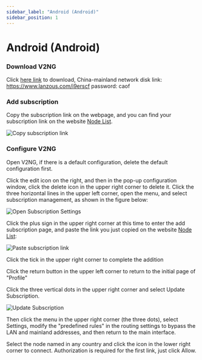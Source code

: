 ```yaml
---
sidebar_label: "Android (Android)"
sidebar_position: 1
---
```


# Android (Android)

### Download V2NG

Click [here link](https://panel.libcyber.xyz/clients/LibCyber-V2NG.apk) to download, China-mainland network disk link: https://www.lanzous.com/i9erscf password: caof

### Add subscription

Copy the subscription link on the webpage, and you can find your subscription link on the website [Node List](https://panel.libcyber.xyz/nodeList).

![Copy subscription link][sub-link]

### Configure V2NG

Open V2NG, if there is a default configuration, delete the default configuration first.

Click the edit icon on the right, and then in the pop-up configuration window, click the delete icon in the upper right corner to delete it. Click the three horizontal lines in the upper left corner, open the menu, and select subscription management, as shown in the figure below:

![Open Subscription Settings][sub-setting]

Click the plus sign in the upper right corner at this time to enter the add subscription page, and paste the link you just copied on the website [Node List](https://panel.libcyber.xyz/nodeList):

![Paste subscription link][paste-link]

Click the tick in the upper right corner to complete the addition

Click the return button in the upper left corner to return to the initial page of "Profile"

Click the three vertical dots in the upper right corner and select Update Subscription.

![Update Subscription][update-sub]



Then click the menu in the upper right corner (the three dots), select Settings, modify the "predefined rules" in the routing settings to bypass the LAN and mainland addresses, and then return to the main interface.

Select the node named in any country and click the icon in the lower right corner to connect. Authorization is required for the first link, just click Allow.

[sub-link]: https://cdn.jsdelivr.net/gh/LibCyber/docs-cdn@v1.1.0/assets/v2-android/sub-link.jpg "Copy Subscription Link"
[sub-setting]: https://cdn.jsdelivr.net/gh/LibCyber/docs-cdn@v1.1.0/assets/v2-android/sub-setting.jpg "Open subscription settings"
[paste-link]: https://cdn.jsdelivr.net/gh/LibCyber/docs-cdn@v1.1.0/assets/v2-android/paste-link.jpg "Paste Subscription Link"
[update-sub]: https://cdn.jsdelivr.net/gh/LibCyber/docs-cdn@v1.1.0/assets/v2-android/update-sub.jpg "Update Subscription"